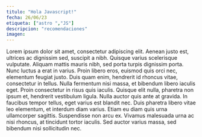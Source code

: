 ```yaml
---
titulo: "Hola Javascript!"
fecha: 26/06/23
etiqueta: ["astro ","JS"]
descripcion: "recomendaciones"
imagen:
---
```

Lorem ipsum dolor sit amet, consectetur adipiscing elit. Aenean justo est, ultrices ac dignissim sed, suscipit a nibh. Quisque varius scelerisque vulputate. Aliquam mattis mauris nibh, sed porta turpis dignissim porta. Nunc luctus a erat in varius. Proin libero eros, euismod quis orci nec, elementum feugiat justo. Duis quam enim, hendrerit id rhoncus vitae, consectetur in tellus. Nulla fermentum nisi massa, et bibendum libero iaculis eget. Proin consectetur in risus quis iaculis. Quisque elit nulla, pharetra non ipsum et, hendrerit vestibulum ligula. Nulla auctor quis ante at gravida. In faucibus tempor tellus, eget varius est blandit nec. Duis pharetra libero vitae leo elementum, et interdum diam varius. Etiam eu diam quis urna ullamcorper sagittis. Suspendisse non arcu ex. Vivamus malesuada urna ac nisi rhoncus, at tincidunt tortor iaculis. Sed auctor varius massa, sed bibendum nisi sollicitudin nec.